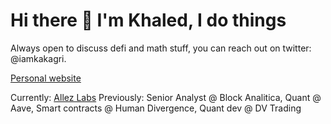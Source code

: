 

<!--
**kakagri/kakagri** is a ✨ _special_ ✨ repository because its `README.md` (this file) appears on your GitHub profile.

Here are some ideas to get you started:

- 🔭 I’m currently working on ...
- 🌱 I’m currently learning ...
- 👯 I’m looking to collaborate on ...
- 🤔 I’m looking for help with ...
- 💬 Ask me about ...
- 📫 How to reach me: ...
- 😄 Pronouns: ...
- ⚡ Fun fact: ...
-->


<p align="center">
<h1>Hi there 👋 I'm Khaled, I do things </h1>
Always open to discuss defi and math stuff, you can reach out on twitter: @iamkakagri.


[Personal website](https://www.khaledgrira.com)

Currently: [Allez Labs](https://allez.xyz) Previously: Senior Analyst @ Block Analitica,  Quant @ Aave, Smart contracts @ Human Divergence, Quant dev @ DV Trading
</p>
